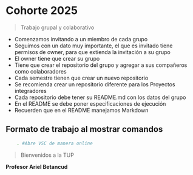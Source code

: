 # Cohorte 2025

> Trabajo grupal y colaborativo

* Comenzamos invitando a un miembro de cada grupo
* Seguimos con un dato muy importante, el que es invitado tiene permisos de owner, para que extienda la invitación a su grupo
* El owner tiene que crear su grupo
* Tiene que crear el repositorio del grupo y agregar a sus compañeros como colaboradores
* Cada semestre tienen que crear un nuevo repositorio
* Se recomienda crear un repositorio diferente para los Proyectos integradores
* Cada repositorio debe tener su README.md con los datos del grupo
* En el README se debe poner especificaciones de ejecución
* Recuerden que en el README manejamos Markdown

## Formato de trabajo al mostrar comandos

```sh
    . #Abre VSC de manera online
```

> Bienvenidos a la TUP

<strong>Profesor Ariel Betancud</strong>
